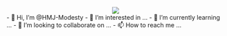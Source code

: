 <div align="center"> <img src="https://activity-graph.herokuapp.com/graph?username=sun0225SUN&theme=xcode" /> </div>
- 👋 Hi, I’m @HMJ-Modesty
- 👀 I’m interested in ...
- 🌱 I’m currently learning ...
- 💞️ I’m looking to collaborate on ...
- 📫 How to reach me ...

<!---
HMJ-Modesty/HMJ-Modesty is a ✨ special ✨ repository because its `README.md` (this file) appears on your GitHub profile.
You can click the Preview link to take a look at your changes.
--->
